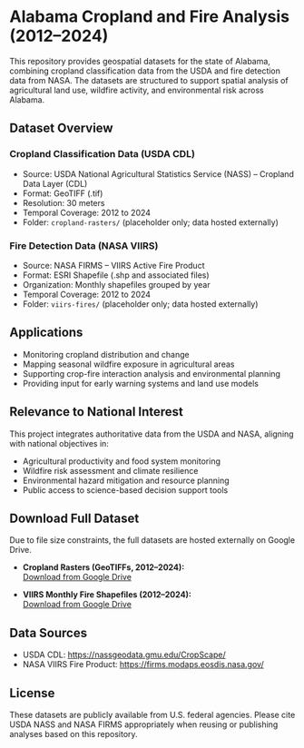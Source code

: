 # Alabama Cropland and Fire Analysis (2012–2024)

This repository provides geospatial datasets for the state of Alabama, combining cropland classification data from the USDA and fire detection data from NASA. The datasets are structured to support spatial analysis of agricultural land use, wildfire activity, and environmental risk across Alabama.

## Dataset Overview

### Cropland Classification Data (USDA CDL)
- Source: USDA National Agricultural Statistics Service (NASS) – Cropland Data Layer (CDL)
- Format: GeoTIFF (.tif)
- Resolution: 30 meters
- Temporal Coverage: 2012 to 2024
- Folder: `cropland-rasters/` (placeholder only; data hosted externally)

### Fire Detection Data (NASA VIIRS)
- Source: NASA FIRMS – VIIRS Active Fire Product
- Format: ESRI Shapefile (.shp and associated files)
- Organization: Monthly shapefiles grouped by year
- Temporal Coverage: 2012 to 2024
- Folder: `viirs-fires/` (placeholder only; data hosted externally)

## Applications

- Monitoring cropland distribution and change
- Mapping seasonal wildfire exposure in agricultural areas
- Supporting crop-fire interaction analysis and environmental planning
- Providing input for early warning systems and land use models

## Relevance to National Interest

This project integrates authoritative data from the USDA and NASA, aligning with national objectives in:
- Agricultural productivity and food system monitoring
- Wildfire risk assessment and climate resilience
- Environmental hazard mitigation and resource planning
- Public access to science-based decision support tools

## Download Full Dataset

Due to file size constraints, the full datasets are hosted externally on Google Drive.

- **Cropland Rasters (GeoTIFFs, 2012–2024):**  
  [Download from Google Drive](https://drive.google.com/drive/folders/1dbttsVCf0_1oUEKPBOmFfH1WaLDP9CQC?usp=sharing)

- **VIIRS Monthly Fire Shapefiles (2012–2024):**  
  [Download from Google Drive](https://drive.google.com/drive/folders/12Ows5Ozb-Py4tEmRkp1_uEqTltnjguOW?usp=sharing)

## Data Sources

- USDA CDL: https://nassgeodata.gmu.edu/CropScape/  
- NASA VIIRS Fire Product: https://firms.modaps.eosdis.nasa.gov/

## License

These datasets are publicly available from U.S. federal agencies. Please cite USDA NASS and NASA FIRMS appropriately when reusing or publishing analyses based on this repository.
